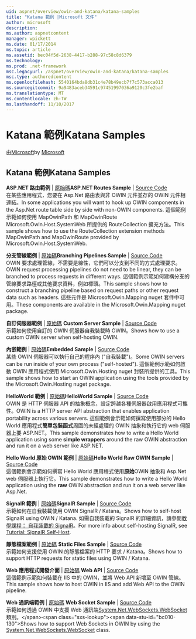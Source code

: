 ```yaml
---
uid: aspnet/overview/owin-and-katana/katana-samples
title: "Katana 範例 |Microsoft 文件"
author: microsoft
description: 
ms.author: aspnetcontent
manager: wpickett
ms.date: 01/17/2014
ms.topic: article
ms.assetid: bec04f5d-2638-4417-b288-97c58c8d6379
ms.technology: 
ms.prod: .net-framework
msc.legacyurl: /aspnet/overview/owin-and-katana/katana-samples
msc.type: authoredcontent
ms.openlocfilehash: 5540164bda8db31c4e78b49ecb7f7c573acca013
ms.sourcegitcommit: 9a9483aceb34591c97451997036a9120c3fe2baf
ms.translationtype: MT
ms.contentlocale: zh-TW
ms.lasthandoff: 11/10/2017
---
```

<a name="katana-samples"></a><span data-ttu-id="bc010-102">Katana 範例</span><span class="sxs-lookup"><span data-stu-id="bc010-102">Katana Samples</span></span>
====================
<span data-ttu-id="bc010-103">由[Microsoft](https://github.com/microsoft)</span><span class="sxs-lookup"><span data-stu-id="bc010-103">by [Microsoft](https://github.com/microsoft)</span></span>

## <a name="katana-samples"></a><span data-ttu-id="bc010-104">Katana 範例</span><span class="sxs-lookup"><span data-stu-id="bc010-104">Katana Samples</span></span>

<span data-ttu-id="bc010-105">**ASP.NET 路由範例** | [原始碼](http://aspnet.codeplex.com/sourcecontrol/latest#Samples/Katana/AspNetRoutes/ReadMe.txt)</span><span class="sxs-lookup"><span data-stu-id="bc010-105">**ASP.NET Routes Sample** | [Source Code](http://aspnet.codeplex.com/sourcecontrol/latest#Samples/Katana/AspNetRoutes/ReadMe.txt)</span></span>  
<span data-ttu-id="bc010-106">在某些應用程式，您要在 Asp.Net 路由表與非 OWIN 元件並存的 OWIN 元件相連結。</span><span class="sxs-lookup"><span data-stu-id="bc010-106">In some applications you will want to hook up OWIN components in the Asp.Net route table side by side with non-OWIN components.</span></span> <span data-ttu-id="bc010-107">這個範例示範如何使用 MapOwinPath 和 MapOwinRoute Microsoft.Owin.Host.SystemWeb 所提供的 RouteCollection 擴充方法。</span><span class="sxs-lookup"><span data-stu-id="bc010-107">This sample shows how to use the RouteCollection extension methods MapOwinPath and MapOwinRoute provided by Microsoft.Owin.Host.SystemWeb.</span></span>

<span data-ttu-id="bc010-108">**分支管線範例** | [原始碼](http://aspnet.codeplex.com/sourcecontrol/latest#Samples/Katana/BranchingPipelines/ReadMe.txt)</span><span class="sxs-lookup"><span data-stu-id="bc010-108">**Branching Pipelines Sample** | [Source Code](http://aspnet.codeplex.com/sourcecontrol/latest#Samples/Katana/BranchingPipelines/ReadMe.txt)</span></span>  
<span data-ttu-id="bc010-109">OWIN 要求處理管線，不需要是線性，它們可以分支到不同的方式處理要求。</span><span class="sxs-lookup"><span data-stu-id="bc010-109">OWIN request processing pipelines do not need to be linear, they can be branched to process requests in different ways.</span></span> <span data-ttu-id="bc010-110">這個範例示範如何建構分支的管線要求路徑或其他要求資料，例如標頭。</span><span class="sxs-lookup"><span data-stu-id="bc010-110">This sample shows how to construct a branching pipeline based on request paths or other request data such as headers.</span></span> <span data-ttu-id="bc010-111">這些元件是 Microsoft.Owin.Mapping nuget 套件中可用。</span><span class="sxs-lookup"><span data-stu-id="bc010-111">These components are available in the Microsoft.Owin.Mapping nuget package.</span></span>

<span data-ttu-id="bc010-112">**自訂伺服器範例** | [原始碼](http://aspnet.codeplex.com/sourcecontrol/latest#Samples/Katana/CustomServer/MyCustomServer/CustomServer.cs) </span><span class="sxs-lookup"><span data-stu-id="bc010-112">**Custom Server Sample** | [Source Code](http://aspnet.codeplex.com/sourcecontrol/latest#Samples/Katana/CustomServer/MyCustomServer/CustomServer.cs) </span></span>  
<span data-ttu-id="bc010-113">示範如何使用自訂的 OWIN 伺服器自我裝載時 OWIN。</span><span class="sxs-lookup"><span data-stu-id="bc010-113">Shows how to use a custom OWIN server when self-hosting OWIN.</span></span>

<span data-ttu-id="bc010-114">**內嵌範例** | [原始碼](http://aspnet.codeplex.com/sourcecontrol/latest#Samples/Katana/Embedded/ReadMe.txt)</span><span class="sxs-lookup"><span data-stu-id="bc010-114">**Embedded Sample** | [Source Code](http://aspnet.codeplex.com/sourcecontrol/latest#Samples/Katana/Embedded/ReadMe.txt)</span></span>  
<span data-ttu-id="bc010-115">某些 OWIN 伺服器可以執行自己的程序內 (&quot;自我裝載&quot;)。</span><span class="sxs-lookup"><span data-stu-id="bc010-115">Some OWIN servers can be run inside of your own process (&quot;self-hosted&quot;).</span></span> <span data-ttu-id="bc010-116">這個範例示範如何啟動 OWIN 應用程式使用 Microsoft.Owin.Hosting nuget 封裝所提供的工具。</span><span class="sxs-lookup"><span data-stu-id="bc010-116">This sample shows how to start an OWIN application using the tools provided by the Microsoft.Owin.Hosting nuget package.</span></span>

<span data-ttu-id="bc010-117">**HelloWorld 範例** | [原始碼](http://aspnet.codeplex.com/sourcecontrol/latest#Samples/Katana/HelloWorld/ReadMe.txt)</span><span class="sxs-lookup"><span data-stu-id="bc010-117">**HelloWorld Sample** | [Source Code](http://aspnet.codeplex.com/sourcecontrol/latest#Samples/Katana/HelloWorld/ReadMe.txt)</span></span>  
<span data-ttu-id="bc010-118">OWIN 是 HTTP 伺服器 API 的抽象概念，設定跨越各種伺服器啟用應用程式可攜性。</span><span class="sxs-lookup"><span data-stu-id="bc010-118">OWIN is a HTTP server API abstraction that enables application portability across various servers.</span></span> <span data-ttu-id="bc010-119">這個範例會示範如何撰寫使用部分的 Hello World 應用程式**簡單包裝函式**周圍的未經處理的 OWIN 抽象和執行它的 web 伺服器上要 ASP.NET。</span><span class="sxs-lookup"><span data-stu-id="bc010-119">This sample demonstrates how to write a Hello World application using some **simple wrappers** around the raw OWIN abstraction and run it on a web server like ASP.NET.</span></span>

<span data-ttu-id="bc010-120">**Hello World 原始 OWIN 範例** | [原始碼](http://aspnet.codeplex.com/sourcecontrol/latest#Samples/Katana/HelloWorldRawOwin/ReadMe.txt)</span><span class="sxs-lookup"><span data-stu-id="bc010-120">**Hello World Raw OWIN Sample** | [Source Code](http://aspnet.codeplex.com/sourcecontrol/latest#Samples/Katana/HelloWorldRawOwin/ReadMe.txt)</span></span>  
<span data-ttu-id="bc010-121">這個範例會示範如何撰寫 Hello World 應用程式使用**原始**OWIN 抽象和 Asp.Net web 伺服器上執行它。</span><span class="sxs-lookup"><span data-stu-id="bc010-121">This sample demonstrates how to write a Hello World application using the **raw** OWIN abstraction and run it on a web server like Asp.Net.</span></span>

<span data-ttu-id="bc010-122">**SignalR 範例** | [原始碼](http://aspnet.codeplex.com/sourcecontrol/latest#Samples/Katana/SignalR/Program.cs)</span><span class="sxs-lookup"><span data-stu-id="bc010-122">**SignalR Sample** | [Source Code](http://aspnet.codeplex.com/sourcecontrol/latest#Samples/Katana/SignalR/Program.cs)</span></span>  
<span data-ttu-id="bc010-123">示範如何在自我裝載使用 OWIN SignalR / Katana。</span><span class="sxs-lookup"><span data-stu-id="bc010-123">Shows how to self-host SignalR using OWIN / Katana.</span></span> <span data-ttu-id="bc010-124">如需自我裝載的 SignalR 的詳細資訊，請參閱[教學課程： 自我裝載的 SignalR](../../../signalr/overview/deployment/tutorial-signalr-self-host.md)。</span><span class="sxs-lookup"><span data-stu-id="bc010-124">For more info about self-hosting SignalR, see [Tutorial: SignalR Self-Host](../../../signalr/overview/deployment/tutorial-signalr-self-host.md).</span></span>

<span data-ttu-id="bc010-125">**靜態檔案範例** | [原始碼](http://aspnet.codeplex.com/sourcecontrol/latest#Samples/Katana/StaticFilesSample/Startup.cs) </span><span class="sxs-lookup"><span data-stu-id="bc010-125">**Static Files Sample** | [Source Code](http://aspnet.codeplex.com/sourcecontrol/latest#Samples/Katana/StaticFilesSample/Startup.cs) </span></span>  
<span data-ttu-id="bc010-126">示範如何支援使用 OWIN 的靜態檔案的 HTTP 要求 / Katana。</span><span class="sxs-lookup"><span data-stu-id="bc010-126">Shows how to support HTTP requests for static files using OWIN / Katana.</span></span>

<span data-ttu-id="bc010-127">**Web 應用程式開發介面** | [原始碼](http://aspnet.codeplex.com/sourcecontrol/latest#Samples/Katana/WebApi/ReadMe.txt) </span><span class="sxs-lookup"><span data-stu-id="bc010-127">**Web API** | [Source Code](http://aspnet.codeplex.com/sourcecontrol/latest#Samples/Katana/WebApi/ReadMe.txt) </span></span>  
<span data-ttu-id="bc010-128">這個範例示範如何裝載在 IIS 中的 OWIN，並將 Web API 新增至 OWIN 管線。</span><span class="sxs-lookup"><span data-stu-id="bc010-128">This sample shows how to host OWIN in IIS and add Web API to the OWIN pipeline.</span></span>

<span data-ttu-id="bc010-129">**Web 通訊端範例** | [原始碼](http://aspnet.codeplex.com/sourcecontrol/latest#Samples/Katana/WebSocketSample/WebSocketServer/Startup.cs) </span><span class="sxs-lookup"><span data-stu-id="bc010-129">**Web Socket Sample** | [Source Code](http://aspnet.codeplex.com/sourcecontrol/latest#Samples/Katana/WebSocketSample/WebSocketServer/Startup.cs) </span></span>  
<span data-ttu-id="bc010-130">示範如何透過 OWIN 中支援 Web 通訊端[System.Net.WebSockets.WebSocket](https://msdn.microsoft.com/en-us/library/system.net.websockets.websocket(v=vs.110).aspx)類別。</span><span class="sxs-lookup"><span data-stu-id="bc010-130">Shows how to support Web Sockets in OWIN by using the [System.Net.WebSockets.WebSocket](https://msdn.microsoft.com/en-us/library/system.net.websockets.websocket(v=vs.110).aspx) class.</span></span>
